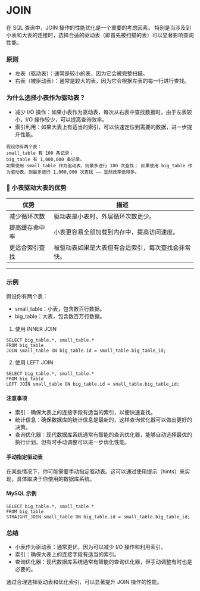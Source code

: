 # JOIN

在 SQL 查询中，JOIN 操作的性能优化是一个重要的考虑因素。
特别是当涉及到小表和大表的连接时，选择合适的驱动表（即首先被扫描的表）可以显著影响查询性能。

### 原则

- 左表（驱动表）：通常是较小的表，因为它会被完整扫描。
- 右表（被驱动表）：通常是较大的表，因为它会根据左表的每一行进行查找。

### 为什么选择小表作为驱动表？

- 减少 I/O 操作：如果小表作为驱动表，每次从右表中查找数据时，由于左表较小，I/O 操作较少，可以提高查询效率。
- 索引利用：如果大表上有适当的索引，可以快速定位到需要的数据，进一步提升性能。

```
假设你有两个表：
small_table 有 100 条记录；
big_table 有 1,000,000 条记录。
如果使用 small_table 作为驱动表，则最多进行 100 次查找； 如果使用 big_table 作为驱动表，则最多进行 1,000,000 次查找 —— 显然效率低得多。
```

### 📌 小表驱动大表的优势

| 优势           | 描述                                               |
| -------------- | -------------------------------------------------- |
| 减少循环次数   | 驱动表是小表时，外层循环次数更少。                 |
| 提高缓存命中率 | 小表更容易全部加载到内存中，提高访问速度。         |
| 更适合索引查找 | 被驱动表如果是大表但有合适索引，每次查找会非常快。 |

---

### 示例

假设你有两个表：

- small_table：小表，包含数百行数据。
- big_table：大表，包含数百万行数据。

1. 使用 INNER JOIN

```mysql
SELECT big_table.*, small_table.*
FROM big_table
JOIN small_table ON big_table.id = small_table.big_table_id;
```

2. 使用 LEFT JOIN

```mysql
SELECT big_table.*, small_table.*
FROM big_table
LEFT JOIN small_table ON big_table.id = small_table.big_table_id;
```

#### 注意事项

- 索引：确保大表上的连接字段有适当的索引，以便快速查找。
- 统计信息：确保数据库的统计信息是最新的，这样查询优化器可以做出更好的决策。
- 查询优化器：现代数据库系统通常有智能的查询优化器，能够自动选择最优的执行计划。但有时手动调整可以进一步优化性能。

#### 手动指定驱动表

在某些情况下，你可能需要手动指定驱动表。这可以通过使用提示（hints）来实现，具体取决于你使用的数据库系统。

#### MySQL 示例

```mysql
SELECT big_table.*, small_table.*
FROM big_table
STRAIGHT_JOIN small_table ON big_table.id = small_table.big_table_id;
```

### 总结

- 小表作为驱动表：通常更优，因为可以减少 I/O 操作和利用索引。
- 索引：确保大表上的连接字段有适当的索引。
- 查询优化器：现代数据库系统通常有智能的查询优化器，但手动调整有时也是必要的。

通过合理选择驱动表和优化索引，可以显著提升 JOIN 操作的性能。